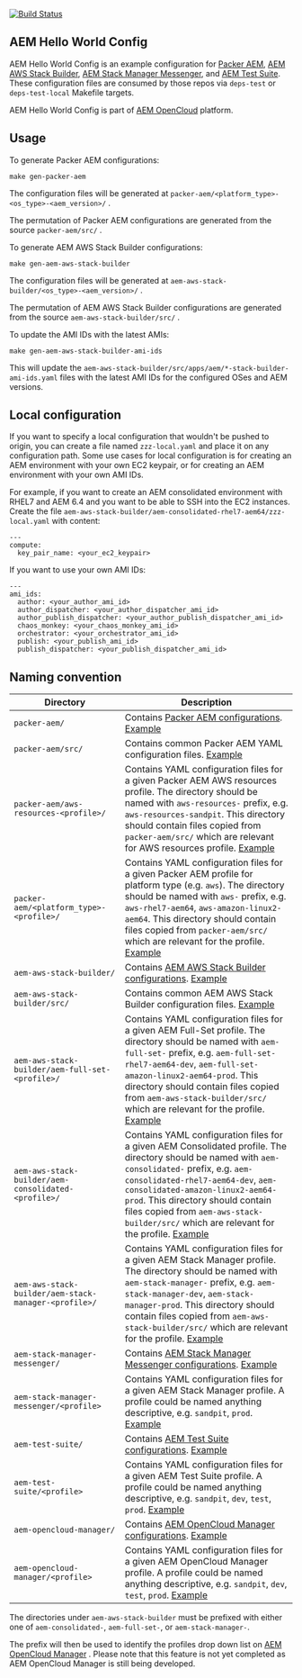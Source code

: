 [![Build Status](https://github.com/shinesolutions/aem-helloworld-config/workflows/CI/badge.svg)](https://github.com/shinesolutions/aem-helloworld-config/actions?query=workflow%3ACI)

AEM Hello World Config
----------------------

AEM Hello World Config is an example configuration for [Packer AEM](https://github.com/shinesolutions/packer-aem), [AEM AWS Stack Builder](https://github.com/shinesolutions/aem-aws-stack-builder), [AEM Stack Manager Messenger](https://github.com/shinesolutions/aem-stack-manager-messenger), and [AEM Test Suite](https://github.com/shinesolutions/aem-test-suite). These configuration files are consumed by those repos via `deps-test` or `deps-test-local` Makefile targets.

AEM Hello World Config is part of [AEM OpenCloud](https://aemopencloud.io) platform.

Usage
-----

To generate Packer AEM configurations:

    make gen-packer-aem

The configuration files will be generated at `packer-aem/<platform_type>-<os_type>-<aem_version>/` .

The permutation of Packer AEM configurations are generated from the source `packer-aem/src/` .

To generate AEM AWS Stack Builder configurations:

    make gen-aem-aws-stack-builder

The configuration files will be generated at `aem-aws-stack-builder/<os_type>-<aem_version>/` .

The permutation of AEM AWS Stack Builder configurations are generated from the source `aem-aws-stack-builder/src/` .

To update the AMI IDs with the latest AMIs:

    make gen-aem-aws-stack-builder-ami-ids

This will update the `aem-aws-stack-builder/src/apps/aem/*-stack-builder-ami-ids.yaml` files with the latest AMI IDs for the configured OSes and AEM versions.

Local configuration
-------------------

If you want to specify a local configuration that wouldn't be pushed to origin, you can create a file named `zzz-local.yaml` and place it on any configuration path. Some use cases for local configuration is for creating an AEM environment with your own EC2 keypair, or for creating an AEM environment with your own AMI IDs.

For example, if you want to create an AEM consolidated environment with RHEL7 and AEM 6.4 and you want to be able to SSH into the EC2 instances. Create the file `aem-aws-stack-builder/aem-consolidated-rhel7-aem64/zzz-local.yaml` with content:

    ---
    compute:
      key_pair_name: <your_ec2_keypair>

If you want to use your own AMI IDs:

    ---
    ami_ids:
      author: <your_author_ami_id>
      author_dispatcher: <your_author_dispatcher_ami_id>
      author_publish_dispatcher: <your_author_publish_dispatcher_ami_id>
      chaos_monkey: <your_chaos_monkey_ami_id>
      orchestrator: <your_orchestrator_ami_id>
      publish: <your_publish_ami_id>
      publish_dispatcher: <your_publish_dispatcher_ami_id>

Naming convention
-----------------

| Directory | Description |
|-----------|-------------|
| `packer-aem/` | Contains [Packer AEM configurations](https://github.com/shinesolutions/packer-aem/blob/master/docs/configuration.md). [Example](https://github.com/shinesolutions/aem-helloworld-config/tree/master/packer-aem/src) |
| `packer-aem/src/` | Contains common Packer AEM YAML configuration files. [Example](https://github.com/shinesolutions/aem-helloworld-config/tree/master/packer-aem/src) |
| `packer-aem/aws-resources-<profile>/` | Contains YAML configuration files for a given Packer AEM AWS resources profile. The directory should be named with `aws-resources-` prefix, e.g. `aws-resources-sandpit`. This directory should contain files copied from `packer-aem/src/` which are relevant for AWS resources profile. [Example](https://github.com/shinesolutions/aem-helloworld-config/tree/master/packer-aem/aws-resources-sandpit) |
| `packer-aem/<platform_type>-<profile>/` | Contains YAML configuration files for a given Packer AEM profile for platform type (e.g. `aws`). The directory should be named with `aws-` prefix, e.g. `aws-rhel7-aem64`, `aws-amazon-linux2-aem64`. This directory should contain files copied from `packer-aem/src/` which are relevant for the profile. [Example](https://github.com/shinesolutions/aem-helloworld-config/tree/master/packer-aem/aws-rhel7-aem64) |
| `aem-aws-stack-builder/` | Contains [AEM AWS Stack Builder configurations](https://github.com/shinesolutions/aem-aws-stack-builder/blob/master/docs/configuration.md). [Example](https://github.com/shinesolutions/aem-helloworld-config/tree/master/aem-aws-stack-builder) |
| `aem-aws-stack-builder/src/` | Contains common AEM AWS Stack Builder configuration files. [Example](https://github.com/shinesolutions/aem-helloworld-config/tree/master/aem-aws-stack-builder/src) |
| `aem-aws-stack-builder/aem-full-set-<profile>/` | Contains YAML configuration files for a given AEM Full-Set profile. The directory should be named with `aem-full-set-` prefix, e.g. `aem-full-set-rhel7-aem64-dev`, `aem-full-set-amazon-linux2-aem64-prod`. This directory should contain files copied from `aem-aws-stack-builder/src/` which are relevant for the profile. [Example](https://github.com/shinesolutions/aem-helloworld-config/tree/master/aem-aws-stack-builder/aem-full-set-rhel7-aem64) |
| `aem-aws-stack-builder/aem-consolidated-<profile>/` | Contains YAML configuration files for a given AEM Consolidated profile. The directory should be named with `aem-consolidated-` prefix, e.g. `aem-consolidated-rhel7-aem64-dev`, `aem-consolidated-amazon-linux2-aem64-prod`. This directory should contain files copied from `aem-aws-stack-builder/src/` which are relevant for the profile. [Example](https://github.com/shinesolutions/aem-helloworld-config/tree/master/aem-aws-stack-builder/aem-consolidated-rhel7-aem64) |
| `aem-aws-stack-builder/aem-stack-manager-<profile>/` | Contains YAML configuration files for a given AEM Stack Manager profile. The directory should be named with `aem-stack-manager-` prefix, e.g. `aem-stack-manager-dev`, `aem-stack-manager-prod`. This directory should contain files copied from `aem-aws-stack-builder/src/` which are relevant for the profile. [Example](https://github.com/shinesolutions/aem-helloworld-config/tree/master/aem-aws-stack-builder/aem-stack-manager-sandpit) |
| `aem-stack-manager-messenger/` | Contains [AEM Stack Manager Messenger configurations](https://github.com/shinesolutions/aem-stack-manager-messenger/blob/master/docs/configuration.md). [Example](https://github.com/shinesolutions/aem-helloworld-config/tree/master/aem-stack-manager-messenger) |
| `aem-stack-manager-messenger/<profile>` | Contains YAML configuration files for a given AEM Stack Manager profile. A profile could be named anything descriptive, e.g. `sandpit`, `prod`. [Example](https://github.com/shinesolutions/aem-helloworld-config/tree/master/aem-stack-manager-messenger/sandpit) |
| `aem-test-suite/` | Contains [AEM Test Suite configurations](https://github.com/shinesolutions/aem-test-suite/blob/master/docs/configuration.md). [Example](https://github.com/shinesolutions/aem-helloworld-config/tree/master/aem-test-suite) |
| `aem-test-suite/<profile>` | Contains YAML configuration files for a given AEM Test Suite profile. A profile could be named anything descriptive, e.g. `sandpit`, `dev`, `test`, `prod`. [Example](https://github.com/shinesolutions/aem-helloworld-config/tree/master/aem-test-suite/sandpit) |
| `aem-opencloud-manager/` | Contains [AEM OpenCloud Manager configurations](https://github.com/shinesolutions/aem-opencloud-manager/blob/master/docs/configuration.md). [Example](https://github.com/shinesolutions/aem-helloworld-config/tree/master/aem-opencloud-manager/) |
| `aem-opencloud-manager/<profile>` | Contains YAML configuration files for a given AEM OpenCloud Manager profile. A profile could be named anything descriptive, e.g. `sandpit`, `dev`, `test`, `prod`. [Example](https://github.com/shinesolutions/aem-helloworld-config/tree/master/aem-opencloud-manager/sandpit) |

The directories under `aem-aws-stack-builder` must be prefixed with either one of `aem-consolidated-`, `aem-full-set-`, or `aem-stack-manager-`.

The prefix will then be used to identify the profiles drop down list on [AEM OpenCloud Manager](https://github.com/shinesolutions/aem-opencloud-manager) . Please note that this feature is not yet completed as AEM OpenCloud Manager is still being developed.
